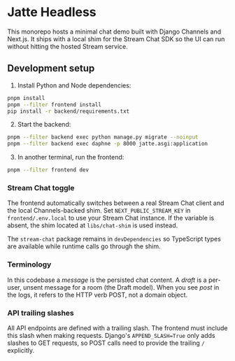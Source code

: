 # Jatte Headless

This monorepo hosts a minimal chat demo built with Django Channels and Next.js. It ships with a local shim for the Stream Chat SDK so the UI can run without hitting the hosted Stream service.

## Development setup

1. Install Python and Node dependencies:

```bash
pnpm install
pnpm --filter frontend install
pip install -r backend/requirements.txt
```

2. Start the backend:

```bash
pnpm --filter backend exec python manage.py migrate --noinput
pnpm --filter backend exec daphne -p 8000 jatte.asgi:application
```

3. In another terminal, run the frontend:

```bash
pnpm --filter frontend dev
```

### Stream Chat toggle

The frontend automatically switches between a real Stream Chat client and the local Channels-backed shim. Set `NEXT_PUBLIC_STREAM_KEY` in `frontend/.env.local` to use your Stream Chat instance. If the variable is absent, the shim located at `libs/chat-shim` is used instead.

The `stream-chat` package remains in `devDependencies` so TypeScript types are available while runtime calls go through the shim.

### Terminology

In this codebase a *message* is the persisted chat content. A *draft* is a per-user, unsent message for a room (the Draft model). When you see *post* in the logs, it refers to the HTTP verb POST, not a domain object.

### API trailing slashes

All API endpoints are defined with a trailing slash. The frontend must include
this slash when making requests. Django's `APPEND_SLASH=True` only adds slashes
to GET requests, so POST calls need to provide the trailing `/` explicitly.
